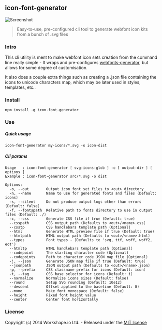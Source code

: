 ## icon-font-generator

![Screenshot](http://i.cubeupload.com/IMOHPK.png)

> Easy-to-use, pre-configured cli tool to generate webfont icon kits from a bunch of .svg files

### Intro

This cli utility is ment to make webfont icon sets creation from the command line really simple - It wraps and pre-configures [webfonts-generator](https://www.npmjs.com/package/webfonts-generator), but allows for some degree of customisation.

It also does a couple extra things such as creating a .json file containing the icons to unicode characters map, which may be later used in styles, templates, etc..

### Install

```
npm install -g icon-font-generator
```

### Use

##### Quick usage

```
icon-font-generator my-icons/*.svg -o icon-dist
```

##### Cli params

```
Usage   : icon-font-generator [ svg-icons-glob ] -o [ output-dir ] [ options ]
Example : icon-font-generator src/*.svg -o dist

Options:
  -o, --out        Output icon font set files to <out> directory
  -n, --name       Name to use for generated fonts and files (Default: icons)
  -s, --silent     Do not produce output logs other than errors (Default: false)
  -f, --fontspath  Relative path to fonts directory to use in output files (Default: ./)
  -c, --css        Generate CSS file if true (Default: true)
  --csspath        CSS output path (Defaults to <out>/<name>.css)
  --csstp          CSS handlebars template path (Optional)
  --html           Generate HTML preview file if true (Default: true)
  --htmlpath       HTML output path (Defaults to <out>/<name>.html)
  --types          Font types - (Defaults to 'svg, ttf, woff, woff2, eot')
  --htmltp         HTML handlebars template path (Optional)
  --codepoint      The starting character code (Optional)
  --codepoints     Path to character code JSON map file (Optional)
  -j, --json       Generate JSON map file if true (Default: true)
  --jsonpath       JSON output path (Defaults to <out>/<name>.json)
  -p, --prefix     CSS classname prefix for icons (Default: icon)
  -t, --tag        CSS base selector for icons (Default: i)  
  --normalize      Normalize icons sizes (Default: false)
  --round          Setup SVG rounding (Default: 10e12)
  --descent        Offset applied to the baseline (Default: 0)
  --mono           Make font monospace (Default: false)
  --height         Fixed font height value
  --center         Center font horizontally
```


### License

Copyright (c) 2014 Workshape.io Ltd. - Released under the [MIT license](https://github.com/Workshape/icon-font-generator/blob/master/LICENSE)

